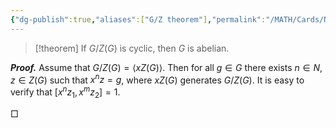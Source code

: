 ```yaml
---
{"dg-publish":true,"aliases":["G/Z theorem"],"permalink":"/MATH/Cards/Nodes/GZ-Theorem/","dgPassFrontmatter":true}
---
```



> [!theorem]
> If $G/Z(G)$ is cyclic, then $G$ is abelian.

**_Proof._**
Assume that $G/Z(G)=\left\langle xZ(G)\right\rangle$. Then for all $g \in G$ there exists $n \in N, z \in Z(G)$ such that $x^n z=g$, where $x Z(G)$ generates $G / Z(G)$. It is easy to verify that $[x^nz_1,x^mz_2]=1$. 
<p align="left">□</p>